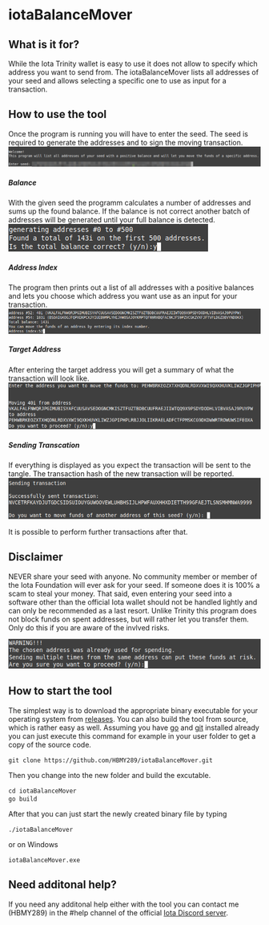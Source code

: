 # iotaBalanceMover


## What is it for?
While the Iota Trinity wallet is easy to use it does not allow to specify which address you want to send from.
The iotaBalanceMover lists all addresses of your seed and allows selecting a specific one to use as input for a transaction.


## How to use the tool
Once the program is running you will have to enter the seed. The seed is required to generate the addresses and to sign the moving transaction.
![](images/enter_seed.png)

##### Balance
With the given seed the programm calculates a number of addresses and sums up the found balance. If the balance is not correct another batch of addresses will be generated until your full balance is detected.
![](images/find_correct_balance.png)

##### Address Index
The program then prints out a list of all addresses with a positive balances and lets you choose which address you want use as an input for your transaction. 
![](images/select_address.png)

##### Target Address
After entering the target address you will get a summary of what the transaction will look like.
![](images/target_address_confirm.png)

##### Sending Transcation
If everything is displayed as you expect the transaction will be sent to the tangle. The transaction hash of the new transaction will be reported.
![](images/send_transaction.png)

It is possible to perform further transactions after that.


## Disclaimer
NEVER share your seed with anyone. No community member or member of the Iota Foundation will ever ask for your seed. If someone does it is 100% a scam to steal your money. That said, even entering your seed into a software other than the official Iota wallet should not be handled lightly and can only be recommended as a last resort.
Unlike Trinity this program does not block funds on spent addresses, but will rather let you transfer them. Only do this if you are aware of the invlved risks.

![](images/spent_address.png)


## How to start the tool
The simplest way is to download the appropriate binary executable for your operating system from [releases](https://github.com/HBMY289/iotaBalanceMover/releases). You can also build the tool from source, which is rather easy as well. Assuming you have [go](https://golang.org/doc/install) and [git](https://www.atlassian.com/git/tutorials/install-git) installed already you can just execute this command for example in your user folder to get a copy of the source code.
```
git clone https://github.com/HBMY289/iotaBalanceMover.git
```

Then you change into the new folder and build the excutable.
```
cd iotaBalanceMover
go build
```
After that you can just start the newly created binary file by typing
```
./iotaBalanceMover
```
or on Windows
```
iotaBalanceMover.exe
```

## Need additonal help?
If you need any additonal help either with the tool you can contact me (HBMY289) in the #help channel of the official [Iota Discord server](https://discord.iota.org/).


